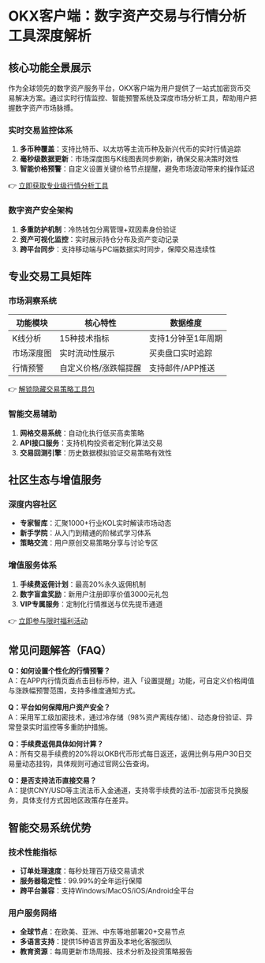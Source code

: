 # OKX客户端：数字资产交易与行情分析工具深度解析

## 核心功能全景展示

作为全球领先的数字资产服务平台，OKX客户端为用户提供了一站式加密货币交易解决方案。通过实时行情监控、智能预警系统及深度市场分析工具，帮助用户把握数字资产市场脉搏。

### 实时交易监控体系
1. **多币种覆盖**：支持比特币、以太坊等主流币种及新兴代币的实时行情追踪
2. **毫秒级数据更新**：市场深度图与K线图表同步刷新，确保交易决策时效性
3. **智能价格预警**：自定义设置关键价格节点提醒，避免市场波动带来的操作延迟

👉 [立即获取专业级行情分析工具](https://bit.ly/okx_welcome)

### 数字资产安全架构
1. **多重防护机制**：冷热钱包分离管理+双因素身份验证
2. **资产可视化监控**：实时展示持仓分布及资产变动记录
3. **跨平台同步**：支持移动端与PC端数据实时同步，保障交易连续性

## 专业交易工具矩阵

### 市场洞察系统
| 功能模块 | 核心特性 | 数据维度 |
|---------|----------|----------|
| K线分析 | 15种技术指标 | 支持1分钟至1年周期 |
| 市场深度图 | 实时流动性展示 | 买卖盘口实时追踪 |
| 行情预警 | 自定义价格/涨跌幅提醒 | 支持邮件/APP推送 |

👉 [解锁隐藏交易策略工具包](https://bit.ly/okx_welcome)

### 智能交易辅助
1. **网格交易系统**：自动化执行低买高卖策略
2. **API接口服务**：支持机构投资者定制化算法交易
3. **交易回测引擎**：历史数据模拟验证交易策略有效性

## 社区生态与增值服务

### 深度内容社区
- **专家智库**：汇聚1000+行业KOL实时解读市场动态
- **新手学院**：从入门到精通的阶梯式学习体系
- **策略交流**：用户原创交易策略分享与讨论专区

### 增值服务体系
1. **手续费返佣计划**：最高20%永久返佣机制
2. **数字盲盒奖励**：新用户注册即享价值3000元礼包
3. **VIP专属服务**：定制化行情推送与优先提币通道

👉 [立即参与限时福利活动](https://bit.ly/okx_welcome)

## 常见问题解答（FAQ）

**Q：如何设置个性化的行情预警？**  
A：在APP内行情页面点击目标币种，进入「设置提醒」功能，可自定义价格阈值与涨跌幅预警范围，支持多维度通知方式。

**Q：平台如何保障用户资产安全？**  
A：采用军工级加密技术，通过冷存储（98%资产离线存储）、动态身份验证、异常登录实时监控等多重防护措施。

**Q：手续费返佣具体如何计算？**  
A：所有交易手续费的20%将以OKB代币形式每日返还，返佣比例与用户30日交易量动态挂钩，具体规则可通过官网公告查询。

**Q：是否支持法币直接交易？**  
A：提供CNY/USD等主流法币入金通道，支持零手续费的法币-加密货币兑换服务，具体支付方式因地区政策存在差异。

## 智能交易系统优势

### 技术性能指标
- **订单处理速度**：每秒处理百万级交易请求
- **服务器稳定性**：99.99%的全年运行保障
- **跨平台兼容**：支持Windows/MacOS/iOS/Android全平台

### 用户服务网络
- **全球节点**：在欧美、亚洲、中东等地部署20+交易节点
- **多语言支持**：提供15种语言界面及本地化客服团队
- **教育资源**：每周更新市场周报、技术分析及投资策略报告
